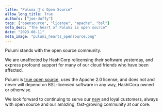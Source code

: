 ```yaml
---
title: "Pulumi 💜's Open Source"
allow_long_title: True
authors: ["joe-duffy"]
tags: ["opensource", "license", "apache", "bsl"]
meta_desc: "The heart of Pulumi is open source"
date: "2023-08-11"
meta_image: "pulumi_hearts_opensource.png"
---
```


Pulumi stands with the open source community.

We are unaffected by HashiCorp relicensing their software yesterday, and express profound support for many of our cloud friends who have been affected.

Pulumi is [true open source](https://github.com/pulumi/pulumi), uses the Apache 2.0 license, and does not and never will depend on BSL-licensed software in any way, HashiCorp owned or otherwise.

We look forward to continuing to serve our [new](https://app.pulumi.com/signup) and loyal customers, always with open source and our amazing, fast-growing community at our core.
